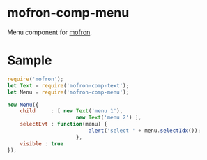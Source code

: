 # mofron-comp-menu
Menu component for [mofron](https://github.com/simpart/mofron).

# Sample
```javascript
require('mofron');
let Text = require('mofron-comp-text');
let Menu = require('mofron-comp-menu');

new Menu({
    child     : [ new Text('menu 1'),
                      new Text('menu 2') ],
    selectEvt : function(menu) {
                          alert('select ' + menu.selectIdx());
                      },
    visible : true
});
```
